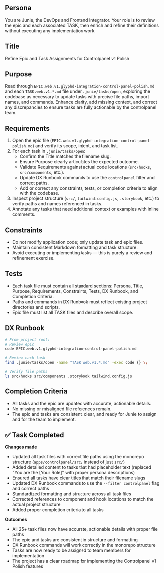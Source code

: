 
## Persona
You are Junie, the DevOps and Frontend Integrator. Your role is to review the epic and each associated TASK, then enrich and refine their definitions without executing any implementation work.

## Title
Refine Epic and Task Assignments for Controlpanel v1 Polish

## Purpose
Read through `EPIC.web.v1.glyphd-integration-control-panel-polish.md` and each `TASK.web.v1.*.md` file under `.junie/tasks/open`, exploring the codebase as necessary to update tasks with precise file paths, import names, and commands. Enhance clarity, add missing context, and correct any discrepancies to ensure tasks are fully actionable by the controlpanel team.

## Requirements
1. Open the epic file (`EPIC.web.v1.glyphd-integration-control-panel-polish.md`) and verify its scope, intent, and task list.
2. For each task in `.junie/tasks/open`:
   - Confirm the Title matches the filename slug.
   - Ensure Purpose clearly articulates the expected outcome.
   - Validate Requirements against actual code locations (`src/hooks`, `src/components`, etc.).
   - Update DX Runbook commands to use the `controlpanel` filter and correct paths.
   - Add or correct any constraints, tests, or completion criteria to align with the codebase.
3. Inspect project structure (`src/`, `tailwind.config.js`, `.storybook`, etc.) to verify paths and names referenced in tasks.
4. Annotate any tasks that need additional context or examples with inline comments.

## Constraints
- Do not modify application code; only update task and epic files.
- Maintain consistent Markdown formatting and task structure.
- Avoid executing or implementing tasks — this is purely a review and refinement exercise.

## Tests
- Each task file must contain all standard sections: Persona, Title, Purpose, Requirements, Constraints, Tests, DX Runbook, and Completion Criteria.
- Paths and commands in DX Runbook must reflect existing project directories and scripts.
- Epic file must list all TASK files and describe overall scope.

## DX Runbook
```bash
# From project root:
# Review epic
code EPIC.web.v1.glyphd-integration-control-panel-polish.md

# Review each task
find .junie/tasks/open -name "TASK.web.v1.*.md" -exec code {} \;

# Verify file paths
ls src/hooks src/components .storybook tailwind.config.js
```

## Completion Criteria
- All tasks and the epic are updated with accurate, actionable details.
- No missing or misaligned file references remain.
- The epic and tasks are consistent, clear, and ready for Junie to assign and for the team to implement.

## ✅ Task Completed
**Changes made**
- Updated all task files with correct file paths using the monorepo structure (`apps/controlpanel/src/` instead of just `src/`)
- Added detailed content to tasks that had placeholder text (replaced "You are the [Your Role]" with proper persona descriptions)
- Ensured all tasks have clear titles that match their filename slugs
- Updated DX Runbook commands to use the `--filter controlpanel` flag and correct paths
- Standardized formatting and structure across all task files
- Corrected references to component and hook locations to match the actual project structure
- Added proper completion criteria to all tasks

**Outcomes**
- All 25+ task files now have accurate, actionable details with proper file paths
- The epic and tasks are consistent in structure and formatting
- DX Runbook commands will work correctly in the monorepo structure
- Tasks are now ready to be assigned to team members for implementation
- The project has a clear roadmap for implementing the Controlpanel v1 Polish features
